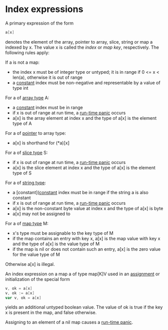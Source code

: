 # Index expressions

A primary expression of the form

```go
a[x]
```

denotes the element of the array, pointer to array, slice, string or map a indexed by x. The value x is called the *index* or *map key*, respectively. The following rules apply:

If a is not a map:

  * the index x must be of integer type or untyped; it is in range if 0 <= x < len(a), otherwise it is out of range
  * a [constant](/Constants/) index must be non-negative and representable by a value of type int

For a of [array type](/Types/array_types.html) A:

  * a [constant](/Constants/) index must be in range
  * if x is out of range at run time, a [run-time panic](/Run-time%20panics/) occurs
  * a[x] is the array element at index x and the type of a[x] is the element type of A

For a of [pointer](/Types/pointer_types.html) to array type:

  * a[x] is shorthand for (*a)[x]

For a of [slice type](/Types/slice_types.html) S:

  * if x is out of range at run time, a [run-time panic](/Run-time%20panics/) occurs
  * a[x] is the slice element at index x and the type of a[x] is the element type of S

For a of [string type](/Types/string_types.html):

  * a [constant]([constant](/Constants/) index must be in range if the string a is also constant
  * if x is out of range at run time, a [run-time panic](/Run-time%20panics/) occurs
  * a[x] is the non-constant byte value at index x and the type of a[x] is byte
  * a[x] may not be assigned to

For a of [map type](/Types/map_types.html) M:

  * x's type must be assignable to the key type of M
  * if the map contains an entry with key x, a[x] is the map value with key x and the type of a[x] is the value type of M
  * if the map is nil or does not contain such an entry, a[x] is the zero value for the value type of M

Otherwise a[x] is illegal.

An index expression on a map a of type map[K]V used in an [assignment](/Properties%20of%20types%20and%20values/assignability.html) or initialization of the special form

```go
v, ok = a[x]
v, ok := a[x]
var v, ok = a[x]
```

yields an additional untyped boolean value. The value of ok is true if the key x is present in the map, and false otherwise.

Assigning to an element of a nil map causes a [run-time panic](/Run-time%20panics/).
